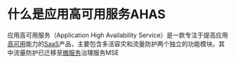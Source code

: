 # 什么是应用高可用服务AHAS

应用高可用服务（Application High Availability Service）是一款专注于提高应用[高可用](https://www.aliyun.com/getting-started/what-is/what-is-high-availability)能力的[SaaS](https://www.aliyun.com/getting-started/what-is/what-is-saas)产品，主要包含多活容灾和流量防护两个独立的功能模块。其中流量防护已迁移至[微服务](https://www.aliyun.com/getting-started/what-is/what-is-microservice)治理服务MSE





